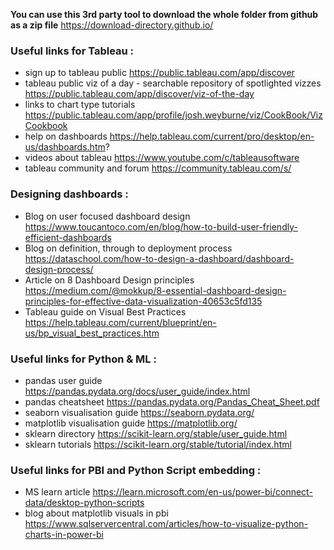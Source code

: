 **You can use this 3rd party tool to download the whole folder from github as a zip file**
https://download-directory.github.io/

### Useful links for Tableau : 
-  sign up to tableau public https://public.tableau.com/app/discover 
-  tableau public viz of a day - searchable repository of spotlighted vizzes https://public.tableau.com/app/discover/viz-of-the-day
-  links to chart type tutorials https://public.tableau.com/app/profile/josh.weyburne/viz/CookBook/VizCookbook
-  help on dashboards https://help.tableau.com/current/pro/desktop/en-us/dashboards.htm?
-  videos about tableau https://www.youtube.com/c/tableausoftware
-  tableau community and forum https://community.tableau.com/s/

### Designing dashboards : 
- Blog on user focused dashboard design https://www.toucantoco.com/en/blog/how-to-build-user-friendly-efficient-dashboards
- Blog on definition, through to deployment process https://dataschool.com/how-to-design-a-dashboard/dashboard-design-process/
- Article on 8 Dashboard Design principles https://medium.com/@mokkup/8-essential-dashboard-design-principles-for-effective-data-visualization-40653c5fd135
- Tableau guide on Visual Best Practices https://help.tableau.com/current/blueprint/en-us/bp_visual_best_practices.htm

### Useful links for Python & ML : 
- pandas user guide https://pandas.pydata.org/docs/user_guide/index.html
- pandas cheatsheet https://pandas.pydata.org/Pandas_Cheat_Sheet.pdf
- seaborn visualisation guide https://seaborn.pydata.org/
- matplotlib visualisation guide https://matplotlib.org/
- sklearn directory https://scikit-learn.org/stable/user_guide.html
- sklearn tutorials https://scikit-learn.org/stable/tutorial/index.html

### Useful links for PBI and Python Script embedding : 
- MS learn article https://learn.microsoft.com/en-us/power-bi/connect-data/desktop-python-scripts
- blog about matplotlib visuals in pbi https://www.sqlservercentral.com/articles/how-to-visualize-python-charts-in-power-bi
